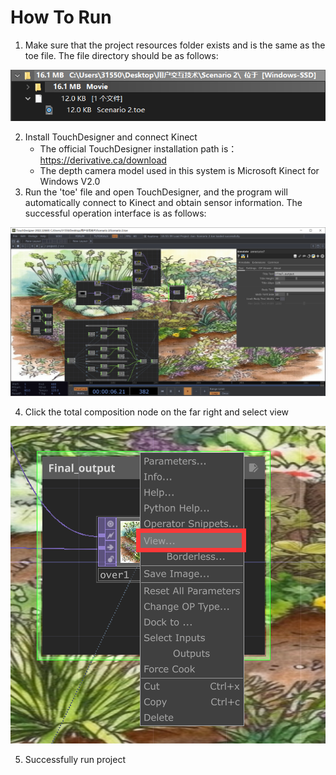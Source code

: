# How To Run

1. Make sure that the project resources folder exists and is the same as the toe file. The file directory should be as follows:

![image-20230616185125745](README.assets/image-20230616185125745.png)

2. Install TouchDesigner and connect Kinect
   - The official TouchDesigner installation path is： https://derivative.ca/download
   - The depth camera model used in this system is Microsoft Kinect for Windows V2.0
3. Run the 'toe' file and open TouchDesigner, and the program will automatically connect to Kinect and obtain sensor information. The successful operation interface is as follows:

![image-20230616185412059](README.assets/image-20230616185412059.png)

4. Click the total composition node on the far right and select view

![image-20230616185526025](README.assets/image-20230616185526025.png)

5. Successfully run project